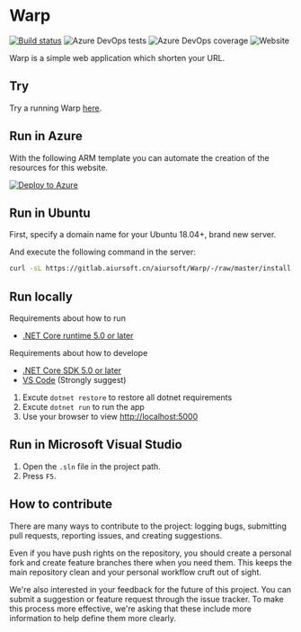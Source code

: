 # Warp

[![Build status](https://dev.azure.com/aiursoft/Star/_apis/build/status/Warp%20Build)](https://dev.azure.com/aiursoft/Star/_build/latest?definitionId=17)
![Azure DevOps tests](https://img.shields.io/azure-devops/tests/aiursoft/Star/17)
![Azure DevOps coverage](https://img.shields.io/azure-devops/coverage/aiursoft/Star/17)
![Website](https://img.shields.io/website?url=https%3A%2F%2Fwarp.aiursoft.com%2F%3Fshow%3Ddirect)

Warp is a simple web application which shorten your URL.

## Try

Try a running Warp [here](https://warp.aiursoft.com).

## Run in Azure

With the following ARM template you can automate the creation of the resources for this website.

[![Deploy to Azure](https://azuredeploy.net/deploybutton.svg)](https://deploy.azure.com/?repository=https://github.com/AiursoftWeb/Warp/tree/master)

## Run in Ubuntu

First, specify a domain name for your Ubuntu 18.04+, brand new server.

And execute the following command in the server:

```bash
curl -sL https://gitlab.aiursoft.cn/aiursoft/Warp/-/raw/master/install.sh | sudo bash -s www.example.com
```

## Run locally

Requirements about how to run

* [.NET Core runtime 5.0 or later](https://github.com/dotnet/core/tree/master/release-notes)

Requirements about how to develope

* [.NET Core SDK 5.0 or later](https://github.com/dotnet/core/tree/master/release-notes)
* [VS Code](https://code.visualstudio.com) (Strongly suggest)

1. Excute `dotnet restore` to restore all dotnet requirements
2. Excute `dotnet run` to run the app
3. Use your browser to view [http://localhost:5000](http://localhost:5000)

## Run in Microsoft Visual Studio

1. Open the `.sln` file in the project path.
2. Press `F5`.

## How to contribute

There are many ways to contribute to the project: logging bugs, submitting pull requests, reporting issues, and creating suggestions.

Even if you have push rights on the repository, you should create a personal fork and create feature branches there when you need them. This keeps the main repository clean and your personal workflow cruft out of sight.

We're also interested in your feedback for the future of this project. You can submit a suggestion or feature request through the issue tracker. To make this process more effective, we're asking that these include more information to help define them more clearly.
